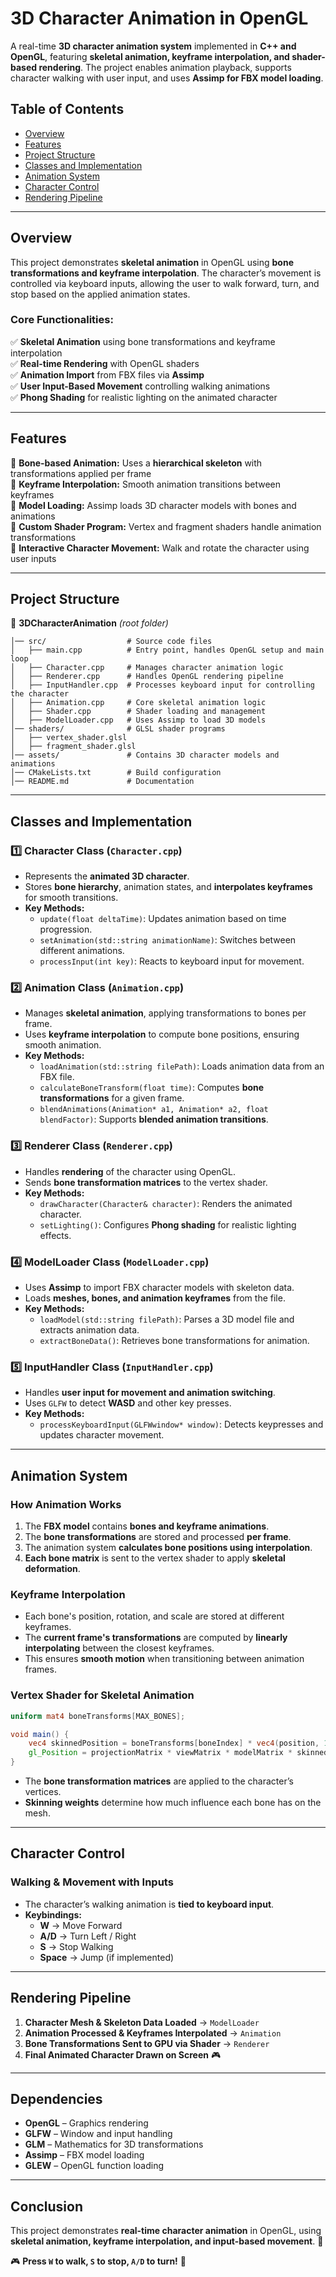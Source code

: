 # **3D Character Animation in OpenGL**
A real-time **3D character animation system** implemented in **C++ and OpenGL**, featuring **skeletal animation, keyframe interpolation, and shader-based rendering**. The project enables animation playback, supports character walking with user input, and uses **Assimp for FBX model loading**.

## **Table of Contents**
- [Overview](#overview)
- [Features](#features)
- [Project Structure](#project-structure)
- [Classes and Implementation](#classes-and-implementation)
- [Animation System](#animation-system)
- [Character Control](#character-control)
- [Rendering Pipeline](#rendering-pipeline)

---

## **Overview**
This project demonstrates **skeletal animation** in OpenGL using **bone transformations and keyframe interpolation**. The character’s movement is controlled via keyboard inputs, allowing the user to walk forward, turn, and stop based on the applied animation states.

### **Core Functionalities:**
✅ **Skeletal Animation** using bone transformations and keyframe interpolation  
✅ **Real-time Rendering** with OpenGL shaders  
✅ **Animation Import** from FBX files via **Assimp**  
✅ **User Input-Based Movement** controlling walking animations  
✅ **Phong Shading** for realistic lighting on the animated character  

---

## **Features**
🔹 **Bone-based Animation:** Uses a **hierarchical skeleton** with transformations applied per frame  
🔹 **Keyframe Interpolation:** Smooth animation transitions between keyframes  
🔹 **Model Loading:** Assimp loads 3D character models with bones and animations  
🔹 **Custom Shader Program:** Vertex and fragment shaders handle animation transformations  
🔹 **Interactive Character Movement:** Walk and rotate the character using user inputs  

---

## **Project Structure**
📂 **3DCharacterAnimation** *(root folder)*
```
│── src/                  # Source code files
│   ├── main.cpp          # Entry point, handles OpenGL setup and main loop
│   ├── Character.cpp     # Manages character animation logic
│   ├── Renderer.cpp      # Handles OpenGL rendering pipeline
│   ├── InputHandler.cpp  # Processes keyboard input for controlling the character
│   ├── Animation.cpp     # Core skeletal animation logic
│   ├── Shader.cpp        # Shader loading and management
│   ├── ModelLoader.cpp   # Uses Assimp to load 3D models
│── shaders/              # GLSL shader programs
│   ├── vertex_shader.glsl
│   ├── fragment_shader.glsl
│── assets/               # Contains 3D character models and animations
│── CMakeLists.txt        # Build configuration
│── README.md             # Documentation
```

---

## **Classes and Implementation**
### **1️⃣ Character Class (`Character.cpp`)**
- Represents the **animated 3D character**.
- Stores **bone hierarchy**, animation states, and **interpolates keyframes** for smooth transitions.
- **Key Methods:**
  - `update(float deltaTime)`: Updates animation based on time progression.
  - `setAnimation(std::string animationName)`: Switches between different animations.
  - `processInput(int key)`: Reacts to keyboard input for movement.

### **2️⃣ Animation Class (`Animation.cpp`)**
- Manages **skeletal animation**, applying transformations to bones per frame.
- Uses **keyframe interpolation** to compute bone positions, ensuring smooth animation.
- **Key Methods:**
  - `loadAnimation(std::string filePath)`: Loads animation data from an FBX file.
  - `calculateBoneTransform(float time)`: Computes **bone transformations** for a given frame.
  - `blendAnimations(Animation* a1, Animation* a2, float blendFactor)`: Supports **blended animation transitions**.

### **3️⃣ Renderer Class (`Renderer.cpp`)**
- Handles **rendering** of the character using OpenGL.
- Sends **bone transformation matrices** to the vertex shader.
- **Key Methods:**
  - `drawCharacter(Character& character)`: Renders the animated character.
  - `setLighting()`: Configures **Phong shading** for realistic lighting effects.

### **4️⃣ ModelLoader Class (`ModelLoader.cpp`)**
- Uses **Assimp** to import FBX character models with skeleton data.
- Loads **meshes, bones, and animation keyframes** from the file.
- **Key Methods:**
  - `loadModel(std::string filePath)`: Parses a 3D model file and extracts animation data.
  - `extractBoneData()`: Retrieves bone transformations for animation.

### **5️⃣ InputHandler Class (`InputHandler.cpp`)**
- Handles **user input for movement and animation switching**.
- Uses `GLFW` to detect **WASD** and other key presses.
- **Key Methods:**
  - `processKeyboardInput(GLFWwindow* window)`: Detects keypresses and updates character movement.

---

## **Animation System**
### **How Animation Works**
1. The **FBX model** contains **bones and keyframe animations**.
2. The **bone transformations** are stored and processed **per frame**.
3. The animation system **calculates bone positions using interpolation**.
4. **Each bone matrix** is sent to the vertex shader to apply **skeletal deformation**.

### **Keyframe Interpolation**
- Each bone's position, rotation, and scale are stored at different keyframes.
- The **current frame's transformations** are computed by **linearly interpolating** between the closest keyframes.
- This ensures **smooth motion** when transitioning between animation frames.

### **Vertex Shader for Skeletal Animation**
```glsl
uniform mat4 boneTransforms[MAX_BONES];

void main() {
    vec4 skinnedPosition = boneTransforms[boneIndex] * vec4(position, 1.0);
    gl_Position = projectionMatrix * viewMatrix * modelMatrix * skinnedPosition;
}
```
- The **bone transformation matrices** are applied to the character’s vertices.
- **Skinning weights** determine how much influence each bone has on the mesh.

---

## **Character Control**
### **Walking & Movement with Inputs**
- The character’s walking animation is **tied to keyboard input**.
- **Keybindings:**
  - **W** → Move Forward
  - **A/D** → Turn Left / Right
  - **S** → Stop Walking
  - **Space** → Jump (if implemented)

---

## **Rendering Pipeline**
1. **Character Mesh & Skeleton Data Loaded** → `ModelLoader`
2. **Animation Processed & Keyframes Interpolated** → `Animation`
3. **Bone Transformations Sent to GPU via Shader** → `Renderer`
4. **Final Animated Character Drawn on Screen** 🎮

---

## **Dependencies**
- **OpenGL** – Graphics rendering
- **GLFW** – Window and input handling
- **GLM** – Mathematics for 3D transformations
- **Assimp** – FBX model loading
- **GLEW** – OpenGL function loading

---

## **Conclusion**
This project demonstrates **real-time character animation** in OpenGL, using **skeletal animation, keyframe interpolation, and input-based movement**. 🚀

🎮 **Press `W` to walk, `S` to stop, `A/D` to turn!** 🚀

